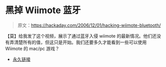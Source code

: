 # 黑掉 Wiimote 蓝牙

> 原文：<https://hackaday.com/2006/12/01/hacking-wiimote-bluetooth/>

  
【莫】给我发了这个视频，展示了通过蓝牙入侵 wiimote 的最新情况。他们还没有弄清楚所有的值，但这只是开始。我们还要多久才能看到一些可以使用 Wiimote 的 mac/pc 游戏？

*   [永久链接](http://www.youtube.com/watch?v=9iBaKsh5z_o)